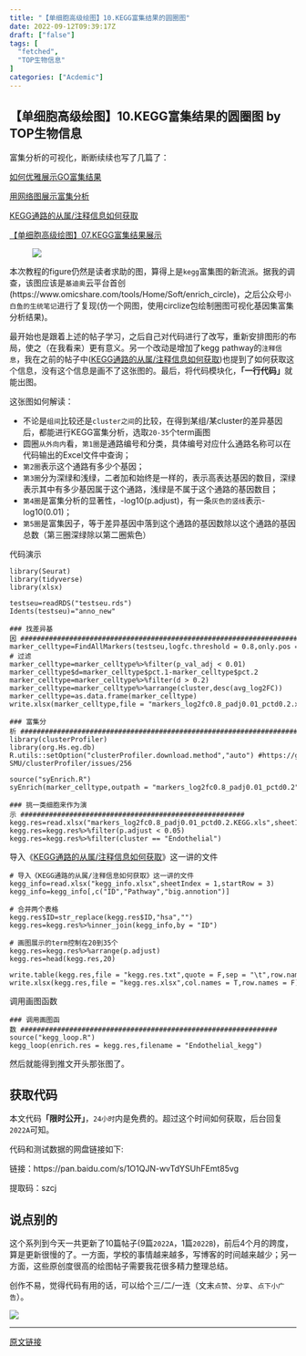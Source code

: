 ```yaml
---
title: "【单细胞高级绘图】10.KEGG富集结果的圆圈图"
date: 2022-09-12T09:39:17Z
draft: ["false"]
tags: [
  "fetched",
  "TOP生物信息"
]
categories: ["Acdemic"]
---
```

【单细胞高级绘图】10.KEGG富集结果的圆圈图 by TOP生物信息
------
<div><section data-tool="mdnice编辑器" data-website="https://www.mdnice.com"><p data-tool="mdnice编辑器">富集分析的可视化，断断续续也写了几篇了：</p><p data-tool="mdnice编辑器"><a target="_blank" href="http://mp.weixin.qq.com/s?__biz=MzkzMzE5NTM4NA==&amp;mid=2247483929&amp;idx=1&amp;sn=0806d92d6e0578cecbcacba3e7828d4b&amp;chksm=c251790ef526f0185b22430b7dc0dda0682a0554617a56823da05c021cbf419b2687017c0871&amp;scene=21#wechat_redirect" textvalue="如何优雅展示GO富集结果" linktype="text" imgurl="" imgdata="null" data-itemshowtype="0" tab="innerlink" data-linktype="2">如何优雅展示GO富集结果</a><br></p><p data-tool="mdnice编辑器"><a target="_blank" href="http://mp.weixin.qq.com/s?__biz=MzkzMzE5NTM4NA==&amp;mid=2247484022&amp;idx=1&amp;sn=5d19e1df6c03b702c81e06e21f79a9c4&amp;chksm=c2517961f526f077675a73b561bb23f5f80a2b335c21dcb4a1b798962461bb8fafc412869950&amp;scene=21#wechat_redirect" textvalue="用网络图展示富集分析" linktype="text" imgurl="" imgdata="null" data-itemshowtype="0" tab="innerlink" data-linktype="2">用网络图展示富集分析</a><br></p><p data-tool="mdnice编辑器"><a target="_blank" href="http://mp.weixin.qq.com/s?__biz=MzkzMzE5NTM4NA==&amp;mid=2247485621&amp;idx=2&amp;sn=ee2d1efa0fe55c2317d73890ef87fd6d&amp;chksm=c25173a2f526fab44f49ccb163916edaa5928b10d3ad3846db97d8d246924ee0af05affa533e&amp;scene=21#wechat_redirect" textvalue="KEGG通路的从属/注释信息如何获取" linktype="text" imgurl="" imgdata="null" data-itemshowtype="0" tab="innerlink" data-linktype="2">KEGG通路的从属/注释信息如何获取</a><br></p><p data-tool="mdnice编辑器"><a target="_blank" href="http://mp.weixin.qq.com/s?__biz=MzkzMzE5NTM4NA==&amp;mid=2247485640&amp;idx=1&amp;sn=75d9d1840c572081d1b283c7653ede56&amp;chksm=c25173dff526fac9fba70e5d62beab74e9ebf435e8627038b521588622925a8148cd0cfbe14a&amp;scene=21#wechat_redirect" textvalue="【单细胞高级绘图】07.KEGG富集结果展示" linktype="text" imgurl="" imgdata="null" data-itemshowtype="0" tab="innerlink" data-linktype="2">【单细胞高级绘图】07.KEGG富集结果展示</a><br></p><figure data-tool="mdnice编辑器"><img data-ratio="1.0013966480446927" data-src="https://mmbiz.qpic.cn/mmbiz_png/WThoCmvVu2b38oAXqeGMmHHXicrfibDXxmg4wErwic7M450MgUaBOKMpXQ1hricBCribrAoy7SK1mAEa9rPbibqJ9GvQ/640?wx_fmt=png" data-type="png" data-w="716" src="https://mmbiz.qpic.cn/mmbiz_png/WThoCmvVu2b38oAXqeGMmHHXicrfibDXxmg4wErwic7M450MgUaBOKMpXQ1hricBCribrAoy7SK1mAEa9rPbibqJ9GvQ/640?wx_fmt=png"></figure><p data-tool="mdnice编辑器">本次教程的figure仍然是读者求助的图，算得上是<code>kegg</code>富集图的新流派。据我的调查，该图应该是<code>基迪奥</code>云平台首创(https://www.omicshare.com/tools/Home/Soft/enrich_circle)，之后公众号<code>小白鱼的生统笔记</code>进行了复现(仿一个网图，使用circlize包绘制圈图可视化基因集富集分析结果)。</p><p data-tool="mdnice编辑器">最开始也是跟着上述的帖子学习，之后自己对代码进行了改写，重新安排图形的布局，使之（在我看来）更有意义。另一个改动是增加了kegg pathway的<code>注释信息</code>，我在之前的帖子中(<a target="_blank" href="http://mp.weixin.qq.com/s?__biz=MzkzMzE5NTM4NA==&amp;mid=2247485621&amp;idx=2&amp;sn=ee2d1efa0fe55c2317d73890ef87fd6d&amp;chksm=c25173a2f526fab44f49ccb163916edaa5928b10d3ad3846db97d8d246924ee0af05affa533e&amp;scene=21#wechat_redirect" textvalue="KEGG通路的从属/注释信息如何获取" linktype="text" imgurl="" imgdata="null" data-itemshowtype="0" tab="innerlink" data-linktype="2">KEGG通路的从属/注释信息如何获取</a>)也提到了如何获取这个信息，没有这个信息是画不了这张图的。最后，将代码模块化，<strong>「一行代码」</strong>就能出图。</p><p data-tool="mdnice编辑器">这张图如何解读：</p><ul data-tool="mdnice编辑器"><li><section>不论是<code>组间</code>比较还是<code>cluster之间</code>的比较，在得到某组/某cluster的差异基因后，都能进行KEGG富集分析，选取<code>20-35</code>个term画图</section></li><li><section>圆圈<code>从外向内</code>看，<code>第1圈</code>是通路编号和分类，具体编号对应什么通路名称可以在代码输出的Excel文件中查询；</section></li><li><section><code>第2圈</code>表示这个通路有多少个基因；</section></li><li><section><code>第3圈</code>分为深绿和浅绿，二者加和始终是一样的，表示高表达基因的数目，深绿表示其中有多少基因属于这个通路，浅绿是不属于这个通路的基因数目；</section></li><li><section><code>第4圈</code>是富集分析的显著性，-log10(p.adjust)，有一条<code>灰色的竖线</code>表示-log10(0.01)；</section></li><li><section><code>第5圈</code>是富集因子，等于差异基因中落到这个通路的基因数除以这个通路的基因总数（第三圈深绿除以第二圈紫色）</section></li></ul><p data-tool="mdnice编辑器">代码演示</p><pre data-tool="mdnice编辑器"><code>library(Seurat)<br>library(tidyverse)<br>library(xlsx)<br><br>testseu=readRDS(<span>"testseu.rds"</span>)<br>Idents(testseu)=<span>"anno_new"</span><br><br><span>### 找差异基因 #########################################################################</span><br>marker_celltype=FindAllMarkers(testseu,logfc.threshold = 0.8,only.pos = T)<br><span># 过滤</span><br>marker_celltype=marker_celltype%&gt;%filter(p_val_adj &lt; 0.01)<br>marker_celltype<span>$d</span>=marker_celltype<span>$pct</span>.1-marker_celltype<span>$pct</span>.2<br>marker_celltype=marker_celltype%&gt;%filter(d &gt; 0.2)<br>marker_celltype=marker_celltype%&gt;%arrange(cluster,desc(avg_log2FC))<br>marker_celltype=as.data.frame(marker_celltype)<br>write.xlsx(marker_celltype,file = <span>"markers_log2fc0.8_padj0.01_pctd0.2.xlsx"</span>,row.names = F,col.names = T)<br><br><span>### 富集分析 ###########################################################################</span><br>library(clusterProfiler)<br>library(org.Hs.eg.db)<br>R.utils::setOption(<span>"clusterProfiler.download.method"</span>,<span>"auto"</span>) <span>#https://github.com/YuLab-SMU/clusterProfiler/issues/256</span><br><br><span>source</span>(<span>"syEnrich.R"</span>)<br>syEnrich(marker_celltype,outpath = <span>"markers_log2fc0.8_padj0.01_pctd0.2"</span>)<br><br><span>### 挑一类细胞来作为演示 #######################################################</span><br>kegg.res=read.xlsx(<span>"markers_log2fc0.8_padj0.01_pctd0.2.KEGG.xls"</span>,sheetIndex = 1,as.data.frame = T,header = T)<br>kegg.res=kegg.res%&gt;%filter(p.adjust &lt; 0.05)<br>kegg.res=kegg.res%&gt;%filter(cluster == <span>"Endothelial"</span>)<br></code></pre><p data-tool="mdnice编辑器">导入《<a target="_blank" href="http://mp.weixin.qq.com/s?__biz=MzkzMzE5NTM4NA==&amp;mid=2247485621&amp;idx=2&amp;sn=ee2d1efa0fe55c2317d73890ef87fd6d&amp;chksm=c25173a2f526fab44f49ccb163916edaa5928b10d3ad3846db97d8d246924ee0af05affa533e&amp;scene=21#wechat_redirect" textvalue="KEGG通路的从属/注释信息如何获取" linktype="text" imgurl="" imgdata="null" data-itemshowtype="0" tab="innerlink" data-linktype="2">KEGG通路的从属/注释信息如何获取</a>》这一讲的文件</p><pre data-tool="mdnice编辑器"><code><span># 导入《KEGG通路的从属/注释信息如何获取》这一讲的文件</span><br>kegg_info=read.xlsx(<span>"kegg_info.xlsx"</span>,sheetIndex = 1,startRow = 3)<br>kegg_info=kegg_info[,c(<span>"ID"</span>,<span>"Pathway"</span>,<span>"big.annotion"</span>)]<br><br><span># 合并两个表格</span><br>kegg.res<span>$ID</span>=str_replace(kegg.res<span>$ID</span>,<span>"hsa"</span>,<span>""</span>)<br>kegg.res=kegg.res%&gt;%inner_join(kegg_info,by = <span>"ID"</span>)<br><br><span># 画图展示的term控制在20到35个</span><br>kegg.res=kegg.res%&gt;%arrange(p.adjust)<br>kegg.res=head(kegg.res,20)<br><br>write.table(kegg.res,file = <span>"kegg.res.txt"</span>,quote = F,sep = <span>"\t"</span>,row.names = F,col.names = T)<br>write.xlsx(kegg.res,file = <span>"kegg.res.xlsx"</span>,col.names = T,row.names = F)<br></code></pre><p data-tool="mdnice编辑器">调用画图函数</p><pre data-tool="mdnice编辑器"><code><span>### 调用画图函数 ###############################################################</span><br><span>source</span>(<span>"kegg_loop.R"</span>)<br>kegg_loop(enrich.res = kegg.res,filename = <span>"Endothelial_kegg"</span>)<br></code></pre><p data-tool="mdnice编辑器">然后就能得到推文开头那张图了。</p><h2 data-tool="mdnice编辑器"><span></span><span>获取代码</span><span></span></h2><p data-tool="mdnice编辑器">本文代码<strong>「限时公开」</strong>，<code>24小时</code>内是免费的。超过这个时间如何获取，后台回复<code>2022A</code>可知。</p><p data-tool="mdnice编辑器">代码和测试数据的网盘链接如下: </p><p data-tool="mdnice编辑器">链接：https://pan.baidu.com/s/1O1QJN-wvTdYSUhFEmt85vg</p><p data-tool="mdnice编辑器">提取码：szcj</p><h2 data-tool="mdnice编辑器"><span></span><span>说点别的</span><span></span></h2><p data-tool="mdnice编辑器">这个系列到今天一共更新了10篇帖子(9篇<code>2022A</code>，1篇<code>2022B</code>)，前后4个月的跨度，算是更新很慢的了。一方面，学校的事情越来越多，写博客的时间越来越少；另一方面，这些原创度很高的绘图帖子需要我花很多精力整理总结。</p><p data-tool="mdnice编辑器">创作不易，觉得代码有用的话，可以给个三/二/一连（文末<code>点赞</code>、<code>分享</code>、<code>点下小广告</code>）。</p></section><p><img data-ratio="0.3426666666666667" data-s="300,640" data-src="https://mmbiz.qpic.cn/mmbiz_png/WThoCmvVu2axZjuhcBMEdia3TJv1r062wlx6iccn76qHGArtic86bicFB2rzGyGmBalQnmXobKOcmlq7KVf9ZLhtUg/640?wx_fmt=png" data-type="png" data-w="750" src="https://mmbiz.qpic.cn/mmbiz_png/WThoCmvVu2axZjuhcBMEdia3TJv1r062wlx6iccn76qHGArtic86bicFB2rzGyGmBalQnmXobKOcmlq7KVf9ZLhtUg/640?wx_fmt=png"></p></div>  
<hr>
<a href="https://mp.weixin.qq.com/s/qQ2-YelFDmQgv6-A4TdXog",target="_blank" rel="noopener noreferrer">原文链接</a>
